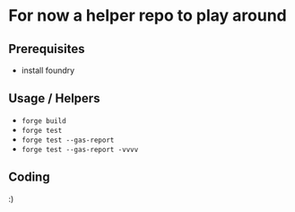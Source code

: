 # For now a helper repo to play around

## Prerequisites

- install foundry

## Usage / Helpers

- `forge build`
- `forge test`
- `forge test --gas-report`
- `forge test --gas-report -vvvv`

## Coding

:)